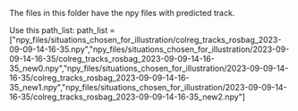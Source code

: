 The files in this folder have the npy files with predicted track.

Use this path_list:
    path_list = ["npy_files/situations_chosen_for_illustration/colreg_tracks_rosbag_2023-09-09-14-16-35.npy","npy_files/situations_chosen_for_illustration/2023-09-09-14-16-35/colreg_tracks_rosbag_2023-09-09-14-16-35_new0.npy","npy_files/situations_chosen_for_illustration/2023-09-09-14-16-35/colreg_tracks_rosbag_2023-09-09-14-16-35_new1.npy","npy_files/situations_chosen_for_illustration/2023-09-09-14-16-35/colreg_tracks_rosbag_2023-09-09-14-16-35_new2.npy"]
